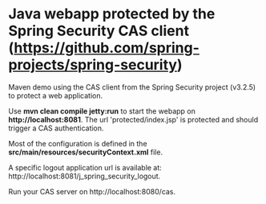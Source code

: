 Java webapp protected by the Spring Security CAS client (https://github.com/spring-projects/spring-security)
==

Maven demo using the CAS client from the Spring Security project (v3.2.5) to protect a web application.

Use **mvn clean compile jetty:run** to start the webapp on **http://localhost:8081**. The url 'protected/index.jsp' is protected and should trigger a CAS authentication.

Most of the configuration is defined in the **src/main/resources/securityContext.xml** file.

A specific logout application url is available at: http://localhost:8081/j_spring_security_logout.

Run your CAS server on http://localhost:8080/cas.
